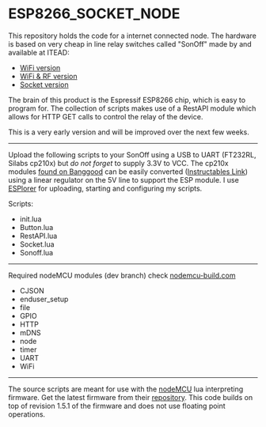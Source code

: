 # ESP8266_SOCKET_NODE

This repository holds the code for a internet connected node. The hardware is based on very cheap in line relay switches called "SonOff" made by and available at ITEAD:
- [WiFi version](https://www.itead.cc/sonoff-wifi-wireless-switch.html)
- [WiFi & RF version](https://www.itead.cc/smart-home/im151116003.html)
- [Socket version](https://www.itead.cc/smart-home/slampher-wifi-wireless-light-holder.html)

The brain of this product is the Espressif ESP8266 chip, which is easy to program for. The collection of scripts makes use of a RestAPI module which allows for HTTP GET calls to control the relay of the device.

This is a very early version and will be improved over the next few weeks.

--------------

Upload the following scripts to your SonOff using a USB to UART (FT232RL, Silabs cp210x) but _do not forget_ to supply 3.3V to VCC. The cp210x modules [found on Banggood](http://www.banggood.com/search/cp2102.html) can be easily converted ([Instructables Link](http://www.instructables.com/id/Mod-a-USB-to-TTL-Serial-Adapter-CP2102-to-program--1/)) using a linear regulator on the 5V line to support the ESP module.
I use [ESPlorer](http://esp8266.ru/esplorer/) for uploading, starting and configuring my scripts.

Scripts:
- init.lua
- Button.lua
- RestAPI.lua
- Socket.lua
- Sonoff.lua

--------------

Required nodeMCU modules (dev branch) check [nodemcu-build.com](http://nodemcu-build.com)

- CJSON
- enduser_setup
- file
- GPIO
- HTTP
- mDNS
- node
- timer
- UART
- WiFi

--------------

The source scripts are meant for use with the [nodeMCU](https://github.com/nodemcu/nodemcu-firmware/tree/dev) lua interpreting firmware. Get the latest firmware from their [repository](https://github.com/nodemcu/nodemcu-firmware).
This code builds on top of revision 1.5.1 of the firmware and does not use floating point operations.

